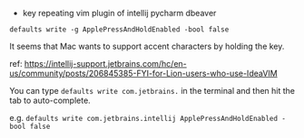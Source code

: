 
* key repeating vim plugin of intellij pycharm dbeaver
  
```defaults write -g ApplePressAndHoldEnabled -bool false```

It seems that Mac wants to support accent characters by holding the key.

ref: https://intellij-support.jetbrains.com/hc/en-us/community/posts/206845385-FYI-for-Lion-users-who-use-IdeaVIM

You can type `defaults write com.jetbrains.` in the terminal and then hit the tab to auto-complete. 

e.g. `defaults write com.jetbrains.intellij ApplePressAndHoldEnabled -bool false`


